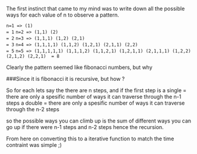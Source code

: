 The first instinct that came to my mind was to write down all the possible ways for each value of n to observe a pattern.

`n=1 => (1)                                                                          = 1`
`n=2 => (1,1) (2)                                                                    = 2`
`n=3 => (1,1,1) (1,2) (2,1)                                                          = 3`
`n=4 => (1,1,1,1) (1,1,2) (1,2,1) (2,1,1) (2,2)                                      = 5`
`n=5 => (1,1,1,1,1) (1,1,1,2) (1,1,2,1) (1,2,1,1) (2,1,1,1) (1,2,2) (2,1,2) (2,2,1)  = 8`

Clearly the pattern seemed like fibonacci numbers, but why

###Since it is fibonacci it is recursive, but how ?

So for each lets say the there are n steps, and if the first step is
a single = there are only a spesific number of ways it can traverse through the n-1 steps 
a double = there are only a spesific number of ways it can traverse through the n-2 steps 

so the possible ways you can climb up is the sum of different ways you can go up if there were n-1 steps and n-2 steps
hence the recursion.

From here on converting this to a iterative function to match the time contraint was simple ;)